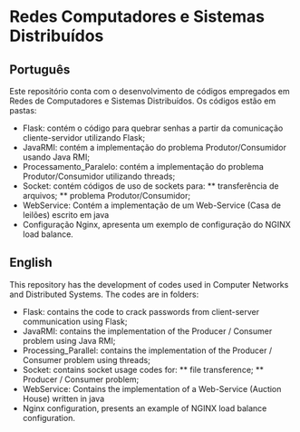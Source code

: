 # Redes Computadores e Sistemas Distribuídos 

## Português
Este repositório conta com o desenvolvimento de códigos empregados em Redes de Computadores e Sistemas Distribuídos.
Os códigos estão em pastas:
* Flask: contém o código para quebrar senhas a partir da comunicação cliente-servidor utilizando Flask;
* JavaRMI: contém a implementação do problema Produtor/Consumidor usando Java RMI;
* Processamento_Paralelo: contém a implementação do problema Produtor/Consumidor utilizando threads;
* Socket: contém códigos de uso de sockets para:
** transferência de arquivos;
** problema Produtor/Consumidor;
* WebService: Contém a implementação de um Web-Service (Casa de leilões) escrito em java
* Configuração Nginx, apresenta um exemplo de configuração do NGINX load balance.

## English
This repository has the development of codes used in Computer Networks and Distributed Systems.
The codes are in folders:
* Flask: contains the code to crack passwords from client-server communication using Flask;
* JavaRMI: contains the implementation of the Producer / Consumer problem using Java RMI;
* Processing_Parallel: contains the implementation of the Producer / Consumer problem using threads;
* Socket: contains socket usage codes for:
** file transference;
** Producer / Consumer problem;
* WebService: Contains the implementation of a Web-Service (Auction House) written in java
* Nginx configuration, presents an example of NGINX load balance configuration.
